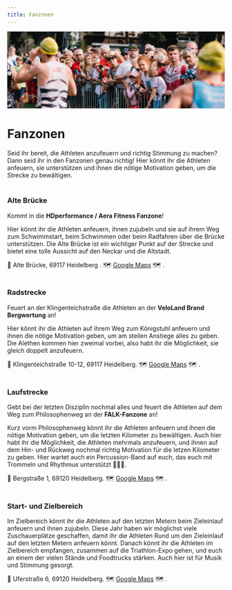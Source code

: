 ```yaml
---
title: Fanzonen
---
```


![Fanzone](/img/banner/Fanzone.png)

# Fanzonen

Seid ihr bereit, die Athleten anzufeuern und richtig Stimmung zu machen? Dann seid ihr in den Fanzonen genau richtig! Hier könnt ihr die Athleten anfeuern, sie unterstützen und ihnen die nötige Motivation geben, um die Strecke zu bewältigen.
<br/>
<br/>

### Alte Brücke

Kommt in die **HDperformance / Aera Fitness Fanzone**!

Hier könnt ihr die Athleten anfeuern, ihnen zujubeln und sie auf ihrem Weg zum Schwimmstart, beim Schwimmen oder beim Radfahren über die Brücke unterstützen. Die Alte Brücke ist ein wichtiger Punkt auf der Strecke und bietet eine tolle Aussicht auf den Neckar und die Altstadt.

📍 Alte Brücke, 69117 Heidelberg . 🗺️ [Google Maps](https://maps.app.goo.gl/PvGyx9RdBwGJZs4r7) 🗺️ .
<br/>
<br/>

### Radstrecke

Feuert an der Klingenteichstraße die Athleten an der **VeloLand Brand Bergwertung** an! 

Hier könnt ihr die Athleten auf ihrem Weg zum Königstuhl anfeuern und ihnen die nötige Motivation geben, um am steilen Anstiege alles zu geben.
Die Alethen kommen hier zweimal vorbei, also habt ihr die Möglichkeit, sie gleich doppelt anzufeuern.

📍 Klingenteichstraße 10-12, 69117 Heidelberg. 🗺️ [Google Maps](https://maps.app.goo.gl/nE3AEk5aeX6f1XUA9) 🗺️ . 
<br/>
<br/>

### Laufstrecke

Gebt bei der letzten Disziplin nochmal alles und feuert die Athleten auf dem Weg zum Philosophenweg an der **FALK-Fanzone** an!

Kurz vorm Philosophenweg könnt ihr die Athleten anfeuern und ihnen die nötige Motivation geben, um die letzten Kilometer zu bewältigen. 
Auch hier habt ihr die Möglichkeit, die Athleten mehrmals anzufeuern, und ihnen auf dem Hin- und Rückweg nochmal richtig Motivation für die letzen Kilometer zu geben.
Hier wartet auch ein Percussion-Band auf euch, das euch mit Trommeln und Rhythmus unterstützt 🎉🥁🥳.

📍 Bergstraße 1, 69120 Heidelberg. 🗺️ [Google Maps](https://maps.app.goo.gl/mWfWJrzdQFumaCX99) 🗺️ .
<br/>
<br/>


### Start- und Zielbereich

Im Zielbereich könnt ihr die Athleten auf den letzten Metern beim Zieleinlauf anfeuern und ihnen zujubeln. 
Diese Jahr haben wir möglichst viele Zuschauerplätze geschaffen, damit ihr die Athleten Rund um den Zieleinlauf auf den letzten Metern anfeuern könnt.
Danach könnt ihr die Athleten im Zielbereich empfangen, zusammen auf die Triathlon-Expo gehen, und euch an einem der vielen Stände und Foodtrucks stärken.
Auch hier ist für Musik und Stimmung gesorgt. 

📍 Uferstraße 6, 69120 Heidelberg. 🗺️ [Google Maps](https://maps.app.goo.gl/jV52gPcLSuhk3tBy9) 🗺️ .

